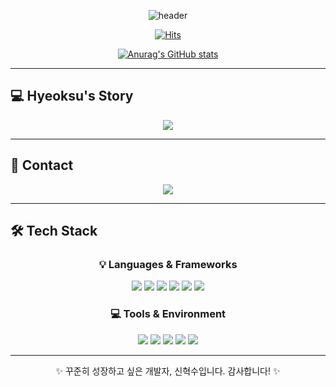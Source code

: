 <div align="center">

![header](https://capsule-render.vercel.app/api?type=waving&color=gradient&text=Welcome%20to%20Hyeoksu's%20GitHub%20👋&height=250&section=header&fontSize=35&fontAlign=50&animation=twinkling)

[![Hits](https://hits.seeyoufarm.com/api/count/incr/badge.svg?url=https%3A%2F%2Fgithub.com%2Fsins051301&count_bg=%23FC7DE4&title_bg=%23555555&icon=&icon_color=%23EAEAEA&title=GITHUB&edge_flat=false)](https://github.com/sins051301)

[![Anurag's GitHub stats](https://github-readme-stats.vercel.app/api?username=sins051301&show_icons=true&theme=tokyonight)](https://github.com/anuraghazra/github-readme-stats)

</div>

---

## 💻 Hyeoksu's Story

<div align="center">
  <a href="https://be-senior-developer.tistory.com/">
    <img src="https://github-readme-tistory-card.vercel.app/api/badge?name=Story" />
  </a>
</div>

---

## 📧 Contact

<div align="center">
  <a href="mailto:sins051301@gmail.com">
    <img src="https://img.shields.io/badge/Gmail-EA4335?style=for-the-badge&logo=gmail&logoColor=white" />
  </a>
</div>

---

## 🛠️ Tech Stack

<div align="center">

### 💡 Languages & Frameworks

<img src="https://img.shields.io/badge/JavaScript-F7DF1E?style=for-the-badge&logo=javascript&logoColor=black" />
<img src="https://img.shields.io/badge/TypeScript-3178C6?style=for-the-badge&logo=typescript&logoColor=white" />
<img src="https://img.shields.io/badge/React-61DAFB?style=for-the-badge&logo=react&logoColor=black" />
<img src="https://img.shields.io/badge/Next.js-000000?style=for-the-badge&logo=nextdotjs&logoColor=white" />
<img src="https://img.shields.io/badge/NestJS-E0234E?style=for-the-badge&logo=nestjs&logoColor=white" />
<img src="https://img.shields.io/badge/Express.js-000000?style=for-the-badge&logo=express&logoColor=white" />

### 💻 Tools & Environment

<img src="https://img.shields.io/badge/Docker-2496ED?style=for-the-badge&logo=docker&logoColor=white" />
<img src="https://img.shields.io/badge/HTML5-E34F26?style=for-the-badge&logo=html5&logoColor=white" />
<img src="https://img.shields.io/badge/CSS3-1572B6?style=for-the-badge&logo=css3&logoColor=white" />
<img src="https://img.shields.io/badge/Git-F05032?style=for-the-badge&logo=git&logoColor=white" />
<img src="https://img.shields.io/badge/Linux-FCC624?style=for-the-badge&logo=linux&logoColor=black" />

</div>

---

<div align="center">
  
✨ 꾸준히 성장하고 싶은 개발자, 신혁수입니다. 감사합니다! ✨

</div>
